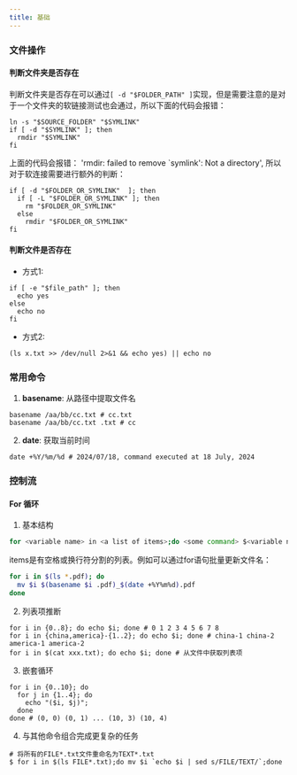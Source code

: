 ```yaml
---
title: 基础
---
```


### 文件操作

#### 判断文件夹是否存在

  判断文件夹是否存在可以通过`[ -d "$FOLDER_PATH" ]`实现，但是需要注意的是对于一个文件夹的软链接测试也会通过，所以下面的代码会报错：

  ```shell
  ln -s "$SOURCE_FOLDER" "$SYMLINK"
  if [ -d "$SYMLINK" ]; then
    rmdir "$SYMLINK"
  fi
  ```
  上面的代码会报错： 'rmdir: failed to remove `symlink': Not a directory',
  所以对于软连接需要进行额外的判断：

  ```shell
  if [ -d "$FOLDER_OR_SYMLINK"  ]; then
    if [ -L "$FOLDER_OR_SYMLINK" ]; then
      rm "$FOLDER_OR_SYMLINK"
    else
      rmdir "$FOLDER_OR_SYMLINK"
  fi
  ```

#### 判断文件是否存在

- 方式1:

```shell
if [ -e "$file_path" ]; then
  echo yes
else
  echo no
fi
```

- 方式2:

```shell
(ls x.txt >> /dev/null 2>&1 && echo yes) || echo no
```

### 常用命令

1. __basename__: 从路径中提取文件名

```shell
basename /aa/bb/cc.txt # cc.txt
basename /aa/bb/cc.txt .txt # cc
```

2. __date__: 获取当前时间

```shell
date +%Y/%m/%d # 2024/07/18, command executed at 18 July, 2024
```

### 控制流

#### For 循环

1. 基本结构

```bash
for <variable name> in <a list of items>;do <some command> $<variable name>;done;
```

  items是有空格或换行符分割的列表。例如可以通过for语句批量更新文件名：

  ```bash
  for i in $(ls *.pdf); do
    mv $i $(basename $i .pdf)_$(date +%Y%m%d).pdf
  done
  ```
2. 列表项推断

```shell
for i in {0..8}; do echo $i; done # 0 1 2 3 4 5 6 7 8
for i in {china,america}-{1..2}; do echo $i; done # china-1 china-2 america-1 america-2
for i in $(cat xxx.txt); do echo $i; done # 从文件中获取列表项
```

3. 嵌套循环

```shell
for i in {0..10}; do
  for j in {1..4}; do
    echo "($i, $j)";
  done
done # (0, 0) (0, 1) ... (10, 3) (10, 4)
```

4. 与其他命令组合完成更复杂的任务

```shell
# 将所有的FILE*.txt文件重命名为TEXT*.txt
$ for i in $(ls FILE*.txt);do mv $i `echo $i | sed s/FILE/TEXT/`;done
```